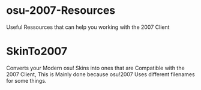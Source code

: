 # osu-2007-Resources
Useful Ressources that can help you working with the 2007 Client

# SkinTo2007

Converts your Modern osu! Skins into ones that are Compatible with the 2007 Client,
This is Mainly done because osu!2007 Uses different filenames for some things.
